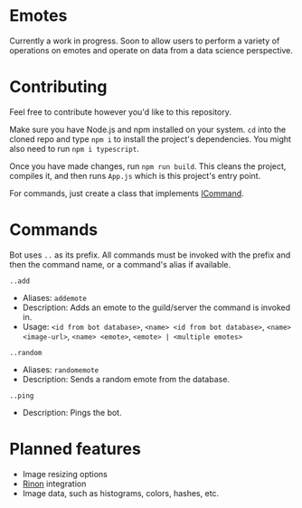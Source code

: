# Emotes

Currently a work in progress. Soon to allow users to perform a variety of operations on emotes and operate on data from a data science perspective.

# Contributing

Feel free to contribute however you'd like to this repository. 

Make sure you have Node.js and npm installed on your system. `cd` into the cloned repo and type `npm i` to install the project's dependencies. You might also need to run `npm i typescript`.

Once you have made changes, run `npm run build`. This cleans the project, compiles it, and then runs `App.js` which is this project's entry point.

For commands, just create a class that implements [ICommand](https://github.com/Vezqi/Emotes-TS/blob/master/interfaces/ICommand.ts).

# Commands

Bot uses `..` as its prefix. All commands must be invoked with the prefix and then the command name, or a command's alias if available.

`..add`
 - Aliases: `addemote`
 - Description: Adds an emote to the guild/server the command is invoked in.
 - Usage: `<id from bot database>`, `<name> <id from bot database>`, `<name> <image-url>`, `<name> <emote>`, `<emote> | <multiple emotes>`

`..random`
- Aliases: `randomemote`
- Description: Sends a random emote from the database.

`..ping`
- Description: Pings the bot.

# Planned features

- Image resizing options
- [Rinon](https://github.com/Danktuary/Rinon) integration
- Image data, such as histograms, colors, hashes, etc.